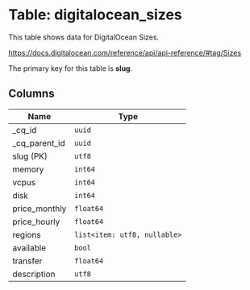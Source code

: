 # Table: digitalocean_sizes

This table shows data for DigitalOcean Sizes.

https://docs.digitalocean.com/reference/api/api-reference/#tag/Sizes

The primary key for this table is **slug**.

## Columns

| Name          | Type          |
| ------------- | ------------- |
|_cq_id|`uuid`|
|_cq_parent_id|`uuid`|
|slug (PK)|`utf8`|
|memory|`int64`|
|vcpus|`int64`|
|disk|`int64`|
|price_monthly|`float64`|
|price_hourly|`float64`|
|regions|`list<item: utf8, nullable>`|
|available|`bool`|
|transfer|`float64`|
|description|`utf8`|